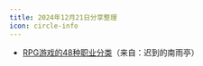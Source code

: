 ```yaml
---
title: 2024年12月21日分享整理
icon: circle-info
---
```


- [RPG游戏的48种职业分类](https://zhuanlan.zhihu.com/p/3903453249)（来自：迟到的南雨亭）

